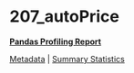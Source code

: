 # 207_autoPrice

[**Pandas Profiling Report**](https://epistasislab.github.io/pmlb/profile/207_autoPrice.html)

[Metadata](metadata.yaml) | [Summary Statistics](summary_stats.tsv)

